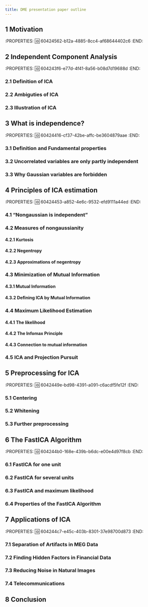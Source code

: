 ```yaml
---
title: DME presentation paper outline
---
```


## ##
## 1 Motivation
:PROPERTIES:
:id: 60424562-b12a-4885-8cc4-af68644402c6
:END:
## 2 Independent Component Analysis
:PROPERTIES:
:id: 604243f6-e77d-4f41-8a56-b08d7d19688d
:END:
### 2.1 Definition of ICA
### 2.2 Ambiguties of ICA
### 2.3 Illustration of ICA
## 3 What is independence?
:PROPERTIES:
:id: 60424416-cf37-42be-affc-be3604879aae
:END:
### 3.1 Definition and Fundamental properties
### 3.2 Uncorrelated variables are only partly independent
### 3.3 Why Gaussian variables are forbidden
## 4 Principles of ICA estimation
:PROPERTIES:
:id: 60424453-a852-4e6c-9532-efd9111a44ed
:END:
### 4.1 “Nongaussian is independent”
### 4.2 Measures of nongaussianity
#### 4.2.1 Kurtosis
#### 4.2.2 Negentropy
#### 4.2.3 Approximations of negentropy
### 4.3 Minimization of Mutual Information
#### 4.3.1 Mutual Information
#### 4.3.2 Deﬁning ICA by Mutual Information
### 4.4 Maximum Likelihood Estimation
#### 4.4.1 The likelihood
#### 4.4.2 The Infomax Principle
#### 4.4.3 Connection to mutual information
### 4.5 ICA and Projection Pursuit
## 5 Preprocessing for ICA
:PROPERTIES:
:id: 6042449e-bd98-4391-a091-c6acdf5fe12f
:END:
### 5.1 Centering
### 5.2 Whitening
### 5.3 Further preprocessing
## 6 The FastICA Algorithm
:PROPERTIES:
:id: 604244b0-168e-439b-b6dc-e00e4d97f8cb
:END:
### 6.1 FastICA for one unit
### 6.2 FastICA for several units
### 6.3 FastICA and maximum likelihood
### 6.4 Properties of the FastICA Algorithm
## 7 Applications of ICA
:PROPERTIES:
:id: 604244c7-e45c-403b-8301-37e98700d873
:END:
### 7.1 Separation of Artifacts in MEG Data
### 7.2 Finding Hidden Factors in Financial Data
### 7.3 Reducing Noise in Natural Images
### 7.4 Telecommunications
## 8 Conclusion
